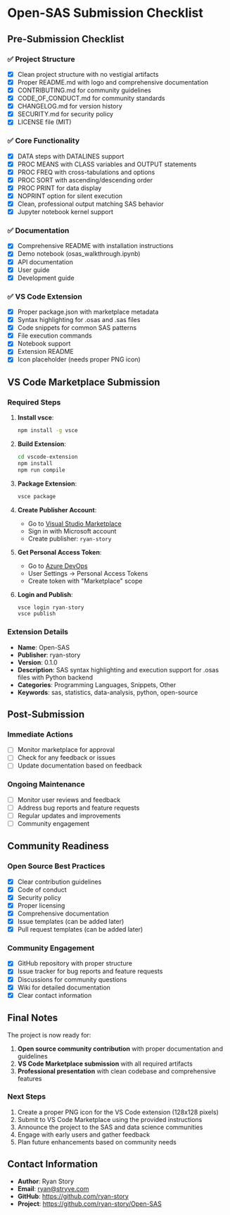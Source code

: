 # Open-SAS Submission Checklist

## Pre-Submission Checklist

### ✅ Project Structure
- [x] Clean project structure with no vestigial artifacts
- [x] Proper README.md with logo and comprehensive documentation
- [x] CONTRIBUTING.md for community guidelines
- [x] CODE_OF_CONDUCT.md for community standards
- [x] CHANGELOG.md for version history
- [x] SECURITY.md for security policy
- [x] LICENSE file (MIT)

### ✅ Core Functionality
- [x] DATA steps with DATALINES support
- [x] PROC MEANS with CLASS variables and OUTPUT statements
- [x] PROC FREQ with cross-tabulations and options
- [x] PROC SORT with ascending/descending order
- [x] PROC PRINT for data display
- [x] NOPRINT option for silent execution
- [x] Clean, professional output matching SAS behavior
- [x] Jupyter notebook kernel support

### ✅ Documentation
- [x] Comprehensive README with installation instructions
- [x] Demo notebook (osas_walkthrough.ipynb)
- [x] API documentation
- [x] User guide
- [x] Development guide

### ✅ VS Code Extension
- [x] Proper package.json with marketplace metadata
- [x] Syntax highlighting for .osas and .sas files
- [x] Code snippets for common SAS patterns
- [x] File execution commands
- [x] Notebook support
- [x] Extension README
- [x] Icon placeholder (needs proper PNG icon)

## VS Code Marketplace Submission

### Required Steps

1. **Install vsce**:
   ```bash
   npm install -g vsce
   ```

2. **Build Extension**:
   ```bash
   cd vscode-extension
   npm install
   npm run compile
   ```

3. **Package Extension**:
   ```bash
   vsce package
   ```

4. **Create Publisher Account**:
   - Go to [Visual Studio Marketplace](https://marketplace.visualstudio.com/manage)
   - Sign in with Microsoft account
   - Create publisher: `ryan-story`

5. **Get Personal Access Token**:
   - Go to [Azure DevOps](https://dev.azure.com)
   - User Settings → Personal Access Tokens
   - Create token with "Marketplace" scope

6. **Login and Publish**:
   ```bash
   vsce login ryan-story
   vsce publish
   ```

### Extension Details

- **Name**: Open-SAS
- **Publisher**: ryan-story
- **Version**: 0.1.0
- **Description**: SAS syntax highlighting and execution support for .osas files with Python backend
- **Categories**: Programming Languages, Snippets, Other
- **Keywords**: sas, statistics, data-analysis, python, open-source

## Post-Submission

### Immediate Actions
- [ ] Monitor marketplace for approval
- [ ] Check for any feedback or issues
- [ ] Update documentation based on feedback

### Ongoing Maintenance
- [ ] Monitor user reviews and feedback
- [ ] Address bug reports and feature requests
- [ ] Regular updates and improvements
- [ ] Community engagement

## Community Readiness

### Open Source Best Practices
- [x] Clear contribution guidelines
- [x] Code of conduct
- [x] Security policy
- [x] Proper licensing
- [x] Comprehensive documentation
- [x] Issue templates (can be added later)
- [x] Pull request templates (can be added later)

### Community Engagement
- [x] GitHub repository with proper structure
- [x] Issue tracker for bug reports and feature requests
- [x] Discussions for community questions
- [x] Wiki for detailed documentation
- [x] Clear contact information

## Final Notes

The project is now ready for:
1. **Open source community contribution** with proper documentation and guidelines
2. **VS Code Marketplace submission** with all required artifacts
3. **Professional presentation** with clean codebase and comprehensive features

### Next Steps
1. Create a proper PNG icon for the VS Code extension (128x128 pixels)
2. Submit to VS Code Marketplace using the provided instructions
3. Announce the project to the SAS and data science communities
4. Engage with early users and gather feedback
5. Plan future enhancements based on community needs

## Contact Information

- **Author**: Ryan Story
- **Email**: ryan@stryve.com
- **GitHub**: https://github.com/ryan-story
- **Project**: https://github.com/ryan-story/Open-SAS
